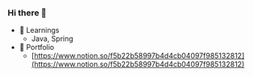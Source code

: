 ### Hi there 👋
- 🌱 Learnings
  - Java, Spring  
- 🤔 Portfolio
  - [https://www.notion.so/f5b22b58997b4d4cb04097f985132812](https://www.notion.so/f5b22b58997b4d4cb04097f985132812)
<!--
**KIM-KYOUNG-OH/KIM-KYOUNG-OH** is a ✨ _special_ ✨ repository because its `README.md` (this file) appears on your GitHub profile.

Here are some ideas to get you started:

- 🔭 I’m currently working on ...
- 🌱 I’m currently learning ...
- 👯 I’m looking to collaborate on ...
- 🤔 I’m looking for help with ...
- 💬 Ask me about ...
- 📫 How to reach me: ...
- 😄 Pronouns: ...
- ⚡ Fun fact: ...
-->
